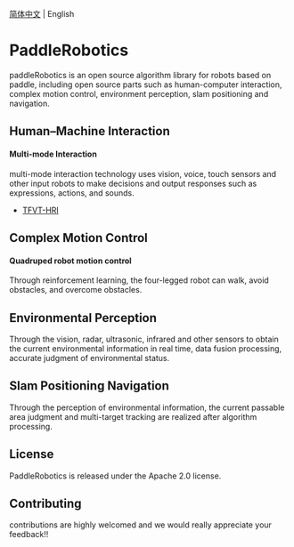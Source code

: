 [简体中文](README.md) | English

# PaddleRobotics
paddleRobotics is an open source algorithm library for robots based on paddle, including open source parts such as human-computer interaction, complex motion control, environment perception, slam positioning and navigation.

## Human–Machine Interaction 
#### Multi-mode Interaction 
multi-mode interaction technology uses vision, voice, touch sensors and other input robots to make decisions and output responses such as expressions, actions, and sounds.
* [TFVT-HRI](HRI/TFVF_HRI/README.md)

## Complex Motion Control
#### Quadruped robot motion control 
Through reinforcement learning, the four-legged robot can walk, avoid obstacles, and overcome obstacles.
## Environmental Perception
Through the vision, radar, ultrasonic, infrared and other sensors to obtain the current environmental information in real time, data fusion processing, accurate judgment of environmental status.

## Slam Positioning Navigation
Through the perception of environmental information, the current passable area judgment and multi-target tracking are realized after algorithm processing.

## License
PaddleRobotics is released under the Apache 2.0 license.

## Contributing
contributions are highly welcomed and we would really appreciate your feedback!!
